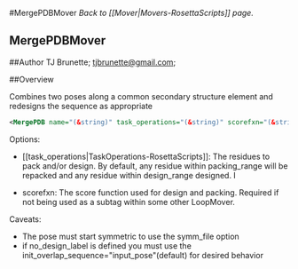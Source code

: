 #MergePDBMover
*Back to [[Mover|Movers-RosettaScripts]] page.*
## MergePDBMover


##Author
TJ Brunette; tjbrunette@gmail.com; 

##Overview 

Combines two poses along a common secondary structure element and redesigns the sequence as appropriate
```xml
<MergePDB name="(&string)" task_operations="(&string)" scorefxn="(&string)" attachment_termini="[n_term|c_term]" overlap_length="(&int) overlap_rmsd="(&int)" attach_pdb="(&string) design_range="*(&int)" packing_range="(&int) overlap_scan_range_cmdLine_pose="(&int)" overlap_scan_range_cmdLine_xml_pose="(&int)" symm_file="(&string) no_design_label="(&string) init_overlap_sequence="[input_pose|xml_pose|both]"/>
```

Options:

* [[task_operations|TaskOperations-RosettaScripts]]: The residues to pack and/or design.  By default, any residue 
  within packing_range will be repacked and any residue within design_range designed.  I

* scorefxn: The score function used for design and packing.  Required if not being used as 
  a subtag within some other LoopMover.

Caveats:

* The pose must start symmetric to use the symm_file option
* if no_design_label is defined you must use the init_overlap_sequence="input_pose"(default) for desired behavior